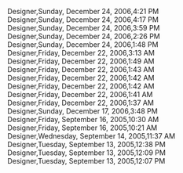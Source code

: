 ﻿Designer,Sunday, December 24, 2006,4:21 PM  Designer,Sunday, December 24, 2006,4:17 PM  Designer,Sunday, December 24, 2006,3:59 PM  Designer,Sunday, December 24, 2006,2:26 PM  Designer,Sunday, December 24, 2006,1:48 PM  Designer,Friday, December 22, 2006,3:13 AM  Designer,Friday, December 22, 2006,1:49 AM  Designer,Friday, December 22, 2006,1:43 AM  Designer,Friday, December 22, 2006,1:42 AM  Designer,Friday, December 22, 2006,1:42 AM  Designer,Friday, December 22, 2006,1:41 AM  Designer,Friday, December 22, 2006,1:37 AM  Designer,Sunday, December 17, 2006,3:48 PM  Designer,Friday, September 16, 2005,10:30 AM  Designer,Friday, September 16, 2005,10:21 AM  Designer,Wednesday, September 14, 2005,11:37 AM  Designer,Tuesday, September 13, 2005,12:38 PM  Designer,Tuesday, September 13, 2005,12:09 PM  Designer,Tuesday, September 13, 2005,12:07 PM